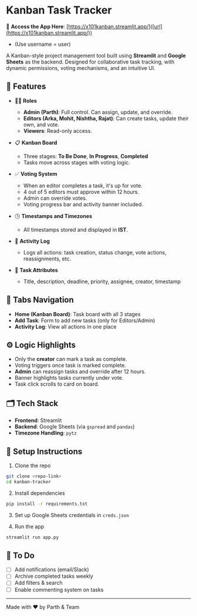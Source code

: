 # Kanban Task Tracker

🔗 **Access the App Here**: [https://x101kanban.streamlit.app/]([url](https://x101kanban.streamlit.app/))
- (Use username = user)

A Kanban-style project management tool built using **Streamlit** and **Google Sheets** as the backend. Designed for collaborative task tracking, with dynamic permissions, voting mechanisms, and an intuitive UI.

## 🔧 Features

- 🧑‍💼 **Roles**
  - **Admin (Parth)**: Full control. Can assign, update, and override.
  - **Editors (Arka, Mohit, Nishtha, Rajat)**: Can create tasks, update their own, and vote.
  - **Viewers**: Read-only access.

- 📋 **Kanban Board**
  - Three stages: **To Be Done**, **In Progress**, **Completed**
  - Tasks move across stages with voting logic.

- ✅ **Voting System**
  - When an editor completes a task, it's up for vote.
  - 4 out of 5 editors must approve within 12 hours.
  - Admin can override votes.
  - Voting progress bar and activity banner included.

- 🕒 **Timestamps and Timezones**
  - All timestamps stored and displayed in **IST**.

- 🔔 **Activity Log**
  - Logs all actions: task creation, status change, vote actions, reassignments, etc.

- 📌 **Task Attributes**
  - Title, description, deadline, priority, assignee, creator, timestamp

## 📁 Tabs Navigation
- **Home (Kanban Board)**: Task board with all 3 stages
- **Add Task**: Form to add new tasks (only for Editors/Admin)
- **Activity Log**: View all actions in one place

## ⚙️ Logic Highlights
- Only the **creator** can mark a task as complete.
- Voting triggers once task is marked complete.
- **Admin** can reassign tasks and override after 12 hours.
- Banner highlights tasks currently under vote.
- Task click scrolls to card on board.

## 🗂️ Tech Stack
- **Frontend**: Streamlit
- **Backend**: Google Sheets (via `gspread` and `pandas`)
- **Timezone Handling**: `pytz`

## 🚀 Setup Instructions

1. Clone the repo
```bash
git clone <repo-link>
cd kanban-tracker
```

2. Install dependencies
```bash
pip install -r requirements.txt
```

3. Set up Google Sheets credentials in `creds.json`

4. Run the app
```bash
streamlit run app.py
```

## 📌 To Do
- [ ] Add notifications (email/Slack)
- [ ] Archive completed tasks weekly
- [ ] Add filters & search
- [ ] Enable commenting system on tasks

---

Made with ❤️ by Parth & Team
